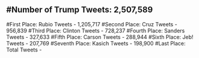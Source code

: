 #Number of Trump Tweets: 2,507,589
---
#First Place: Rubio Tweets - 1,205,717
#Second Place: Cruz Tweets - 956,839
#Third Place: Clinton Tweets - 728,237
#Fourth Place: Sanders Tweets - 327,633
#Fifth Place: Carson Tweets - 288,944
#Sixth Place: Jeb! Tweets - 207,769
#Seventh Place: Kasich Tweets - 198,900
#Last Place: Total Tweets -  

